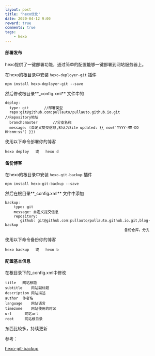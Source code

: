 ```yaml
---
layout: post
title: "hexo优化"
date: 2020-04-12 9:00
reward: true
comments: true
tags: 
	- hexo
---
```


#### 部署发布

hexo提供了一键部署功能，通过简单的配置能够一键部署到网站服务器上。

在hexo的根目录中安装 `hexo-deployer-git` 插件

```
npm install hexo-deployer-git --save
```

然后修改根目录**_config.xml** 文件中的

```
deploy:
  type: git       //部署类型  
  repo:git@github.com:pullauto/pullauto.github.io.git      //Repository地址
  branch:master       //分支名称
  message: (自定义提交信息,默认为Site updated: {{ now('YYYY-MM-DD HH:mm:ss') }})
```

<!--more-->

使用以下命令部署你的博客

```
hexo deploy   或   hexo d
```


#### 备份博客

在hexo的根目录中安装 `hexo-git-backup` 插件

```
npm install hexo-git-backup --save
```

然后在根目录**_config.xml** 文件中添加

```
backup:
    type: git
    message: 自定义提交信息
    repository:
       github: git@github.com:pullauto/pullauto.github.io.git,blog-backup
					                                   备份仓库，分支
```
使用以下命令备份你的博客
```
hexo backup   或   hexo b
```



#### 配置基本信息

在根目录下的_config.xml中修改
```
title	网站标题
subtitle	网站副标题
description	网站描述
author	作者名
language	网站语言
timezone	网站使用的时区
url	     网站url
root	 网站根目录
```



东西比较多，持续更新

参考：

[hexo-git-backup](https://github.com/coneycode/hexo-git-backup) 